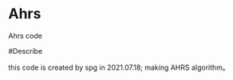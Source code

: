 # Ahrs

  Ahrs code

#Describe

  this code is created by spg in 2021.07.18;
  making AHRS algorithm。
